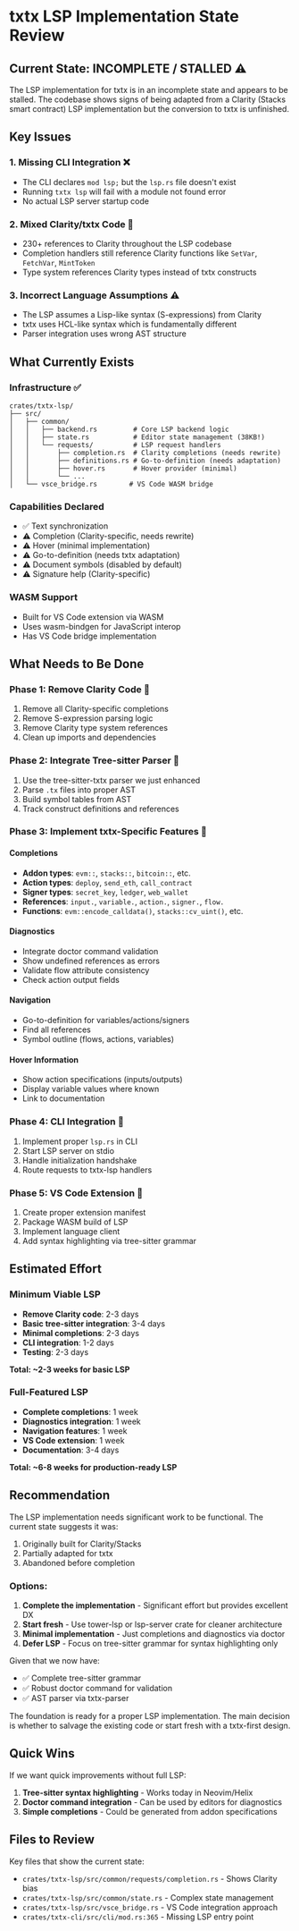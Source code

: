 # txtx LSP Implementation State Review

## Current State: INCOMPLETE / STALLED ⚠️

The LSP implementation for txtx is in an incomplete state and appears to be stalled. The codebase shows signs of being adapted from a Clarity (Stacks smart contract) LSP implementation but the conversion to txtx is unfinished.

## Key Issues

### 1. Missing CLI Integration ❌
- The CLI declares `mod lsp;` but the `lsp.rs` file doesn't exist
- Running `txtx lsp` will fail with a module not found error
- No actual LSP server startup code

### 2. Mixed Clarity/txtx Code 🔄
- 230+ references to Clarity throughout the LSP codebase
- Completion handlers still reference Clarity functions like `SetVar`, `FetchVar`, `MintToken`
- Type system references Clarity types instead of txtx constructs

### 3. Incorrect Language Assumptions ⚠️
- The LSP assumes a Lisp-like syntax (S-expressions) from Clarity
- txtx uses HCL-like syntax which is fundamentally different
- Parser integration uses wrong AST structure

## What Currently Exists

### Infrastructure ✅
```
crates/txtx-lsp/
├── src/
│   ├── common/
│   │   ├── backend.rs         # Core LSP backend logic
│   │   ├── state.rs           # Editor state management (38KB!)
│   │   └── requests/          # LSP request handlers
│   │       ├── completion.rs  # Clarity completions (needs rewrite)
│   │       ├── definitions.rs # Go-to-definition (needs adaptation)
│   │       ├── hover.rs       # Hover provider (minimal)
│   │       └── ...
│   └── vsce_bridge.rs        # VS Code WASM bridge
```

### Capabilities Declared
- ✅ Text synchronization
- ⚠️ Completion (Clarity-specific, needs rewrite)
- ⚠️ Hover (minimal implementation)
- ⚠️ Go-to-definition (needs txtx adaptation)
- ⚠️ Document symbols (disabled by default)
- ⚠️ Signature help (Clarity-specific)

### WASM Support
- Built for VS Code extension via WASM
- Uses wasm-bindgen for JavaScript interop
- Has VS Code bridge implementation

## What Needs to Be Done

### Phase 1: Remove Clarity Code 🧹
1. Remove all Clarity-specific completions
2. Remove S-expression parsing logic
3. Remove Clarity type system references
4. Clean up imports and dependencies

### Phase 2: Integrate Tree-sitter Parser 🌳
1. Use the tree-sitter-txtx parser we just enhanced
2. Parse `.tx` files into proper AST
3. Build symbol tables from AST
4. Track construct definitions and references

### Phase 3: Implement txtx-Specific Features 🚀

#### Completions
- **Addon types**: `evm::`, `stacks::`, `bitcoin::`, etc.
- **Action types**: `deploy`, `send_eth`, `call_contract`
- **Signer types**: `secret_key`, `ledger`, `web_wallet`
- **References**: `input.`, `variable.`, `action.`, `signer.`, `flow.`
- **Functions**: `evm::encode_calldata()`, `stacks::cv_uint()`, etc.

#### Diagnostics
- Integrate doctor command validation
- Show undefined references as errors
- Validate flow attribute consistency
- Check action output fields

#### Navigation
- Go-to-definition for variables/actions/signers
- Find all references
- Symbol outline (flows, actions, variables)

#### Hover Information
- Show action specifications (inputs/outputs)
- Display variable values where known
- Link to documentation

### Phase 4: CLI Integration 🔧
1. Implement proper `lsp.rs` in CLI
2. Start LSP server on stdio
3. Handle initialization handshake
4. Route requests to txtx-lsp handlers

### Phase 5: VS Code Extension 📝
1. Create proper extension manifest
2. Package WASM build of LSP
3. Implement language client
4. Add syntax highlighting via tree-sitter grammar

## Estimated Effort

### Minimum Viable LSP
- **Remove Clarity code**: 2-3 days
- **Basic tree-sitter integration**: 3-4 days
- **Minimal completions**: 2-3 days
- **CLI integration**: 1-2 days
- **Testing**: 2-3 days

**Total: ~2-3 weeks for basic LSP**

### Full-Featured LSP
- **Complete completions**: 1 week
- **Diagnostics integration**: 1 week
- **Navigation features**: 1 week
- **VS Code extension**: 1 week
- **Documentation**: 3-4 days

**Total: ~6-8 weeks for production-ready LSP**

## Recommendation

The LSP implementation needs significant work to be functional. The current state suggests it was:
1. Originally built for Clarity/Stacks
2. Partially adapted for txtx
3. Abandoned before completion

### Options:
1. **Complete the implementation** - Significant effort but provides excellent DX
2. **Start fresh** - Use tower-lsp or lsp-server crate for cleaner architecture
3. **Minimal implementation** - Just completions and diagnostics via doctor
4. **Defer LSP** - Focus on tree-sitter grammar for syntax highlighting only

Given that we now have:
- ✅ Complete tree-sitter grammar
- ✅ Robust doctor command for validation
- ✅ AST parser via txtx-parser

The foundation is ready for a proper LSP implementation. The main decision is whether to salvage the existing code or start fresh with a txtx-first design.

## Quick Wins

If we want quick improvements without full LSP:
1. **Tree-sitter syntax highlighting** - Works today in Neovim/Helix
2. **Doctor command integration** - Can be used by editors for diagnostics
3. **Simple completions** - Could be generated from addon specifications

## Files to Review

Key files that show the current state:
- `crates/txtx-lsp/src/common/requests/completion.rs` - Shows Clarity bias
- `crates/txtx-lsp/src/common/state.rs` - Complex state management
- `crates/txtx-lsp/src/vsce_bridge.rs` - VS Code integration approach
- `crates/txtx-cli/src/cli/mod.rs:365` - Missing LSP entry point